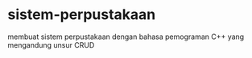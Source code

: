 # sistem-perpustakaan
membuat sistem perpustakaan dengan bahasa pemograman C++ yang mengandung unsur CRUD 
